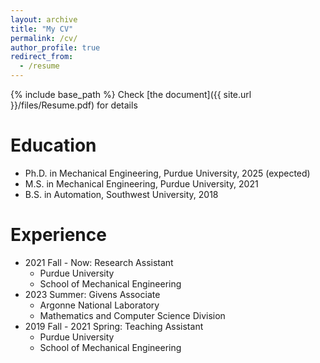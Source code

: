 ```yaml
---
layout: archive
title: "My CV"
permalink: /cv/
author_profile: true
redirect_from:
  - /resume
---
```


{% include base_path %}
Check [the document]({{ site.url }}/files/Resume.pdf) for details

Education
======
* Ph.D. in Mechanical Engineering, Purdue University, 2025 (expected)
* M.S. in Mechanical Engineering, Purdue University, 2021
* B.S. in Automation, Southwest University, 2018

Experience
======
* 2021 Fall - Now: Research Assistant
  * Purdue University
  * School of Mechanical Engineering
* 2023 Summer: Givens Associate
  * Argonne National Laboratory
  * Mathematics and Computer Science Division
* 2019 Fall - 2021 Spring: Teaching Assistant
  * Purdue University
  * School of Mechanical Engineering

<!-- Publications
======
  <ul>{% for post in site.publications %}
    {% include archive-single-cv.html %}
  {% endfor %}</ul> -->

<!-- Talks
======
  <ul>{% for post in site.talks %}
    {% include archive-single-talk-cv.html %}
  {% endfor %}</ul> -->

<!-- Teaching
======
  <ul>{% for post in site.teaching %}
    {% include archive-single-cv.html %}
  {% endfor %}</ul>

Service and leadership
======
* Currently signed in to 43 different slack teams -->
